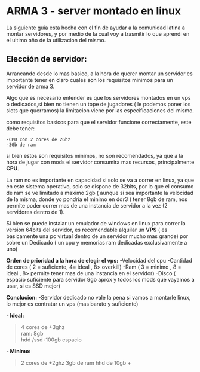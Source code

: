 # ARMA 3 - server montado en linux

La siguiente guia esta hecha con el fin de ayudar a la comunidad latina a montar servidores, y por medio de la cual voy a trasmitir lo que aprendi en el ultimo año de la utilizacion del mismo.

## **Elección de servidor:**

Arrancando desde lo mas basico, a la hora de querer montar un servidor es importante tener en claro cuales son los requisitos minimos para un servidor de arma 3.

Algo que es necesario entender es que los servidores montados en un vps o dedicados,si bien no tienen un tope de jugadores ( le podemos poner los slots que querramos) la limitacion viene por las especificaciones del mismo.

como requisitos basicos para que el servidor funcione correctamente, este debe tener: 

    -CPU con 2 cores de 2Ghz
    -3Gb de ram

si bien estos son requisitos minimos, no son recomendados, ya que a la hora de jugar con mods el servidor consumira mas recursos, principalmente **CPU**.

La ram no es importante en capacidad si solo se va a correr en linux, ya que en este sistema operativo, solo se dispone de 32bits, por lo que el consumo de ram se ve limitado a maximo 2gb ( aunque si sea importante la velocidad de la misma, donde yo pondria el minimo en ddr3 ) tener 8gb de ram, nos permite poder correr mas de una instancia de servidor a la vez (2 servidores dentro de 1).

Si bien se puede instalar un emulador de windows en linux para correr la version 64bits del servidor, es recomendable alquilar un **VPS** ( es basicamente una pc virtual dentro de un servidor mucho mas grande) por sobre un Dedicado ( un cpu y memorias ram dedicadas exclusivamente a uno)

**Orden de prioridad a la hora de elegir el vps:**
-Velocidad del cpu
-Cantidad de cores ( 2 = suficiente, 4= ideal , 8> overkill)
-Ram ( 3 = minimo , 8 = ideal , 8> permite tener mas de una instancia en el servidor)
-Disco ( espacio suficiente para servidor 9gb aprox y todos los mods que vayamos a usar, si es SSD mejor)

**Conclucion:** 
-Servidor dedicado no vale la pena si vamos a montarle linux, lo mejor es contratar un vps (mas barato y suficiente) 


 **- Ideal:**

> 	 4 cores de +3ghz 	 
> ram: 8gb	 
> hdd /ssd :100gb espacio

 **- Minimo:**

>2 cores  de +2ghz
>3gb de ram
>hhd de 10gb + 

